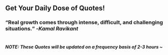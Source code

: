 ## Get Your Daily Dose of Quotes!
### <q>Real growth comes through intense, difficult, and challenging situations.</q> -<em>Kamal Ravikant</em> <br><br>
##### NOTE: These Quotes will be updated on a frequency basis of 2-3 hours ~
